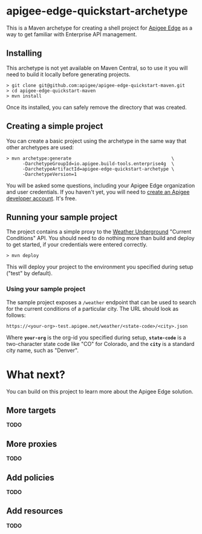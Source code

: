 # apigee-edge-quickstart-archetype

This is a Maven archetype for creating a shell project for 
[Apigee Edge](https://apigee.com/docs/api-services/content/what-apigee-edge) 
as a way to get familiar with Enterprise API management.

## Installing

This archetype is not yet available on Maven Central, so to use it you will need to 
build it locally before generating projects.

```
> git clone git@github.com:apigee/apigee-edge-quickstart-maven.git
> cd apigee-edge-quickstart-maven
> mvn install
```

Once its installed, you can safely remove the directory that was created.

## Creating a simple project

You can create a basic project using the archetype in the same way
that other archetypes are used:

```
> mvn archetype:generate                                     \
      -DarchetypeGroupId=io.apigee.build-tools.enterprise4g  \
      -DarchetypeArtifactId=apigee-edge-quickstart-archetype \
      -DarchetypeVersion=1
```

You will be asked some questions, including your Apigee Edge organization and
user credentials.  If you haven't yet, you will need to [create an 
Apigee developer account](https://accounts.apigee.com/accounts/sign_up).  It's free.

## Running your sample project

The project contains a simple proxy to the 
[Weather Underground](http://www.wunderground.com/weather/api/)
"Current Conditions" API.  You should need to do nothing more than build and deploy
to get started, if your credentials were entered correctly.

```
> mvn deploy
``` 

This will deploy your project to the environment you specified during setup ("test" by default).

### Using your sample project

The sample project exposes a `/weather` endpoint that can be used to search for
the current conditions of a particular city. The URL should look as follows:

```
https://<your-org>-test.apigee.net/weather/<state-code>/<city>.json
```

Where **`your-org`** is the org-id you specified during setup, **`state-code`** is a two-character state code like "CO" for Colorado, and the **`city`** is a standard city name, such as "Denver".

# What next?

You can build on this project to learn more about the Apigee Edge solution.

## More targets

**TODO**

## More proxies

**TODO**

## Add policies

**TODO**

## Add resources

**TODO**

